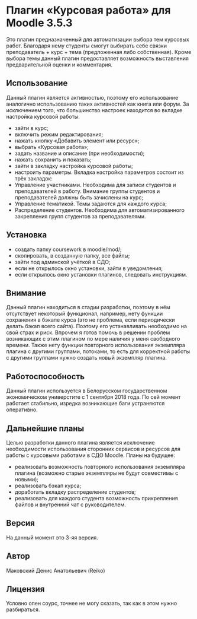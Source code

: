 # Плагин «Курсовая работа» для Moodle 3.5.3
Это плагин предназначенный для автоматизации выбора тем курсовых работ. Благодаря нему студенты смогут выбирать себе связки преподаватель + курс + тема (предложенная либо собственная). Кроме выбора темы данный плагин предоставляет возможность выставления предварительной оценки и комментария.
## Использование
Данный плагин является активностью, поэтому его использование аналогично использованию таких активностей как книга или форум. За исключением того, что большинство настроек находится во вкладке настройка курсовой работы.
* зайти в курс;
* включить режим редактирования;
* нажать кнопку «Добавить элемент или ресурс»;
* выбрать «Курсовая работа»;
* задать название и описание (при необходимости);
* нажать сохранить и показать;
* зайти в закладку настройка курсовой работы;
* настроить параметры.
Вкладка настройка параметров состоит из трёх закладок: 
* Управление участниками. Необходима для записи студентов и преподавателей в работу. Внимание группы студентов и преподавателей должны быть зачислены на курс;
* Управление тематикой. Темы задаются для каждого курса;
* Распределение студентов. Необходима для автоматизированного закрепления групп студентов за преподавателями.
## Установка
* создать папку coursework в moodle/mod/;
* скопировать, в созданную папку, все файлы;
* зайти под админской учёткой в СДО;
* если не открылось окно установки, зайти в уведомления;
* если открылось окно установки плагинов, следовать инструкциям.
## Внимание
Данный плагин находиться в стадии разработки, поэтому в нём отсутствует некоторый функционал, например, нету функции сохранения в бэкапе курса (это не проблема, если периодически делать бэкап всего сайта). Поэтому его устанавливать необходимо на свой страх и риск. Впрочем я готов помочь в решении проблем возникающих с этим плагином по мере наличия у меня свободного времени.
Также нету функции повторного использования экземпляра плагина с другими группами, потоками, то есть для корректной работы с другими группами нужно создать новый экземпляр плагина.
## Работоспособность
Данный плагин используется в Белорусском государственном экономическом универстите с 1 сентября 2018 года. По сей момент работает стабильно, изредка возникающие баги устраняются оперативно.
## Дальнейшие планы
Целью разработки данного плагина является исключение необходимости использования сторонних сервисов и ресурсов для работы с курсовыми работами в СДО Moodle.
Планы на будущее:
* реализовать возможность повторного использования экземпляра плагина (возможно старые экземпляры не будут совместимы с новыми);
* реализовать бэкап курса;
* доработать вкладку распределение студентов;
* реализовать для каждого студента возможность прикрепления файлов и внутренний чат с руководителем.
## Версия
На данный момент это 3-яя версия.
## Автор
Маковский Денис Анатольевич (Reiko)
## Лицензия
Условно опен соурс, точнее не могу сказать, так как в этом нужно разбираться.
